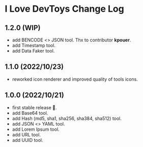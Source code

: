 # I Love DevToys Change Log

## 1.2.0 (WIP)
* add BENCODE <> JSON tool. Thx to contributor **kpouer**.
* add Timestamp tool.
* add Data Faker tool.

## 1.1.0 (2022/10/23)
* reworked icon renderer and improved quality of tools icons.

## 1.0.0 (2022/10/21)
* first stable release 🎉.
* add Base64 tool.
* add Hash (md5, sha1, sha256, sha384, sha512) tool.
* add JSON <> YAML tool.
* add Lorem Ipsum tool.
* add URL tool.
* add UUID tool.
